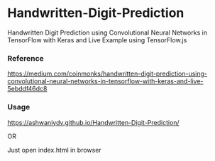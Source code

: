 # Handwritten-Digit-Prediction
Handwritten Digit Prediction using Convolutional Neural Networks in TensorFlow with Keras and Live Example using TensorFlow.js

### Reference
https://medium.com/coinmonks/handwritten-digit-prediction-using-convolutional-neural-networks-in-tensorflow-with-keras-and-live-5ebddf46dc8

### Usage
https://ashwaniydv.github.io/Handwritten-Digit-Prediction/

OR

Just open index.html in browser
